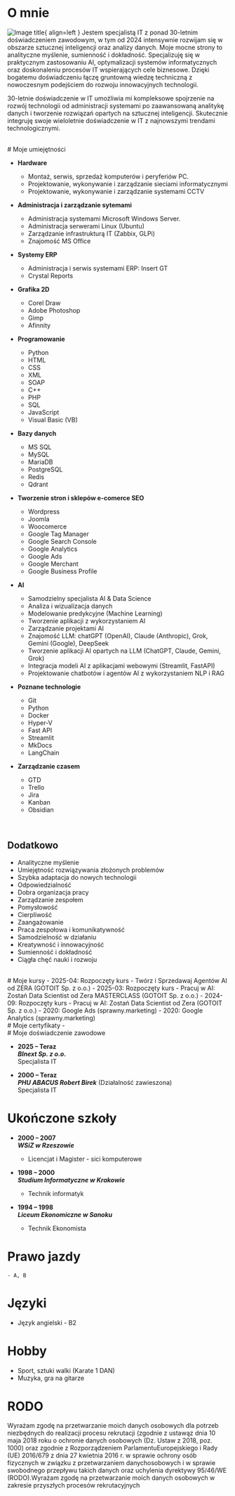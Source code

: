 # O mnie

![Image title](https://robertbirek.github.io/aboutme/assets/rb.jpg){ align=left }
Jestem specjalistą IT z ponad 30-letnim doświadczeniem zawodowym, w tym od 2024 intensywnie rozwijam się w obszarze sztucznej inteligencji oraz analizy danych. Moje mocne strony to analityczne myślenie, sumienność i dokładność. Specjalizuję się w praktycznym zastosowaniu AI, optymalizacji systemów informatycznych oraz doskonaleniu procesów IT wspierających cele biznesowe. Dzięki bogatemu doświadczeniu łączę gruntowną wiedzę techniczną z nowoczesnym podejściem do rozwoju innowacyjnych technologii.

30-letnie doświadczenie w IT umożliwia mi kompleksowe spojrzenie na rozwój technologii od administracji systemami po zaawansowaną analitykę danych i tworzenie rozwiązań opartych na sztucznej inteligencji. Skutecznie integruję swoje wieloletnie doświadczenie w IT z najnowszymi trendami technologicznymi.


</br>
# Moje umiejętności

- **Hardware**<br>
    - Montaż, serwis, sprzedaż komputerów i peryferiów PC.
    - Projektowanie, wykonywanie i zarządzanie sieciami informatycznymi
    - Projektowanie, wykonywanie i zarządzanie systemami CCTV 

- **Administracja i zarządzanie sytemami**<br>
    - Administracja systemami Microsoft Windows Server.
    - Administracja serwerami Linux (Ubuntu)
    - Zarządzanie infrastrukturą IT (Zabbix, GLPi)
    - Znajomość MS Office

- **Systemy ERP**<br>
    - Administracja i serwis systemami ERP: Insert GT
    - Crystal Reports

- **Grafika 2D**<br>
    - Corel Draw
    - Adobe Photoshop
    - Gimp
    - Afinnity

- **Programowanie**<br>
    - Python
    - HTML
    - CSS
    - XML
    - SOAP
    - C++
    - PHP
    - SQL
    - JavaScript
    - Visual Basic (VB)

- **Bazy danych**<br>
    - MS SQL
    - MySQL
    - MariaDB
    - PostgreSQL
    - Redis
    - Qdrant

- **Tworzenie stron i sklepów e-comerce SEO**<br>
    - Wordpress
    - Joomla
    - Woocomerce
    - Google Tag Manager
    - Google Search Console
    - Google Analytics
    - Google Ads
    - Google Merchant
    - Google Business Profile

- **AI**<br>
    - Samodzielny specjalista AI & Data Science
    - Analiza i wizualizacja danych
    - Modelowanie predykcyjne (Machine Learning)
    - Tworzenie aplikacji z wykorzystaniem AI
    - Zarządzanie projektami AI
    - Znajomość LLM: chatGPT (OpenAI), Claude (Anthropic), Grok, Gemini (Google), DeepSeek
    - Tworzenie aplikacji AI opartych na LLM (ChatGPT, Claude, Gemini, Grok)
    - Integracja modeli AI z aplikacjami webowymi (Streamlit, FastAPI)
    - Projektowanie chatbotów i agentów AI z wykorzystaniem NLP i RAG

- **Poznane technologie**<br>
    - Git
    - Python
    - Docker
    - Hyper-V
    - Fast API
    - Streamlit
    - MkDocs
    - LangChain

- **Zarządzanie czasem**<br>
    - GTD
    - Trello
    - Jira
    - Kanban
    - Obsidian   

</br>

## Dodatkowo
- Analityczne myślenie
- Umiejętność rozwiązywania złożonych problemów
- Szybka adaptacja do nowych technologii
- Odpowiedzialność
- Dobra organizacja pracy
- Zarządzanie zespołem
- Pomysłowość
- Cierpliwość
- Zaangażowanie
- Praca zespołowa i komunikatywność
- Samodzielność w działaniu
- Kreatywność i innowacyjność
- Sumienność i dokładność
- Ciągła chęć nauki i rozwoju

</br>
# Moje kursy
- 2025-04: Rozpoczęty kurs - Twórz i Sprzedawaj Agentów AI od ZERA (GOTOIT Sp. z o.o.)
- 2025-03: Rozpoczęty kurs - Pracuj w AI: Zostań Data Scientist od Zera MASTERCLASS (GOTOIT Sp. z o.o.)
- 2024-09: Rozpoczęty kurs - Pracuj w AI: Zostań Data Scientist od Zera (GOTOIT Sp. z o.o.)
- 2020: Google Ads (sprawny.marketing)
- 2020: Google Analytics (sprawny.marketing)


</br>
# Moje certyfikaty
- 

</br>
# Moje doświadczenie zawodowe

- **2025 – Teraz**<br>
    ***BInext Sp. z o.o.***<br>
    Specjalista IT

- **2000 – Teraz**<br>
    ***PHU ABACUS Robert Birek***
    (Działalność zawieszona)<br>
    Specjalista IT

# Ukończone szkoły
- **2000 – 2007**<br>
    ***WSiZ w Rzeszowie***
    - Licencjat i Magister - sici komputerowe

- **1998 – 2000**<br>
    ***Studium Informatyczne w Krakowie***
    - Technik informatyk

- **1994 – 1998**<br>
    ***Liceum Ekonomiczne w Sanoku***
    - Technik Ekonomista 

# Prawo jazdy
    - A, B

# Języki
- Język angielski - B2

# Hobby
- Sport, sztuki walki (Karate 1 DAN)
- Muzyka, gra na gitarze


# RODO
Wyrażam zgodę na przetwarzanie moich danych osobowych dla potrzeb niezbędnych do realizacji procesu rekrutacji (zgodnie z ustawąz dnia 10 maja 2018 roku o ochronie danych osobowych (Dz. Ustaw z 2018, poz. 1000) oraz zgodnie z Rozporządzeniem ParlamentuEuropejskiego i Rady (UE) 2016/679 z dnia 27 kwietnia 2016 r. w sprawie ochrony osób fizycznych w związku z przetwarzaniem danychosobowych i w sprawie swobodnego przepływu takich danych oraz uchylenia dyrektywy 95/46/WE (RODO).Wyrażam zgodę na przetwarzanie moich danych osobowych w zakresie przyszłych procesów rekrutacyjnych
